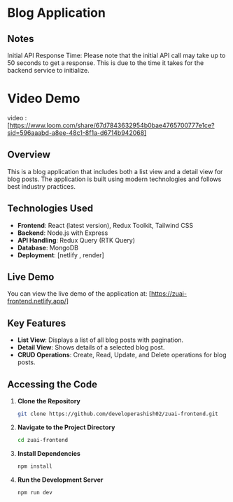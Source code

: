 # Blog Application

## Notes

Initial API Response Time: Please note that the initial API call may take up to 50 seconds to get a response. This is due to the time it takes for the backend service to initialize.

# Video Demo

video : [https://www.loom.com/share/67d7843632954b0bae4765700777e1ce?sid=596aaabd-a8ee-48c1-8f1a-d6714b942068]


## Overview

This is a blog application that includes both a list view and a detail view for blog posts. The application is built using modern technologies and follows best industry practices.

## Technologies Used

- **Frontend**: React (latest version), Redux Toolkit, Tailwind CSS
- **Backend**: Node.js with Express
- **API Handling**: Redux Query (RTK Query)
- **Database**: MongoDB
- **Deployment**: [netlify , render]

## Live Demo

You can view the live demo of the application at: [https://zuai-frontend.netlify.app/]

## Key Features

- **List View**: Displays a list of all blog posts with pagination.
- **Detail View**: Shows details of a selected blog post.
- **CRUD Operations**: Create, Read, Update, and Delete operations for blog posts.

## Accessing the Code

1. **Clone the Repository**

   ```bash
   git clone https://github.com/developerashish02/zuai-frontend.git
   ```

2. **Navigate to the Project Directory**

   ```bash
   cd zuai-frontend

   ```

3. **Install Dependencies**

   ```bash
   npm install
   ```

4. **Run the Development Server**

   ```bash
   npm run dev
   ```
